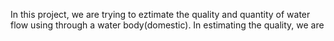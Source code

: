 In this project, we are trying to eztimate the quality and quantity of water flow using through a water body(domestic). In estimating the quality, we are
